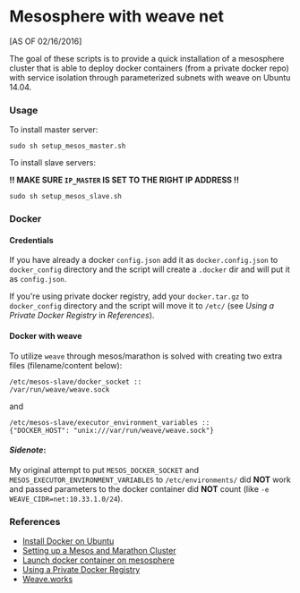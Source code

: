 # Mesosphere with weave net

[AS OF 02/16/2016]

The goal of these scripts is to provide a quick installation of a mesosphere cluster that is able to deploy docker containers (from a private docker repo) with service isolation through parameterized subnets with weave on Ubuntu 14.04.



### Usage

To install master server:

    sudo sh setup_mesos_master.sh
    
To install slave servers:

__!! MAKE SURE `IP_MASTER` IS SET TO THE RIGHT IP ADDRESS !!__

    sudo sh setup_mesos_slave.sh

### Docker

#### Credentials

If you have already a docker `config.json` add it as `docker.config.json` to `docker_config` directory and the script will create a `.docker` dir and will put it as `config.json`.

If you're using private docker registry, add your `docker.tar.gz` to `docker_config` directory and the script will move it to `/etc/` (see _Using a Private Docker Registry_ in _References_).


#### Docker with weave

To utilize `weave` through mesos/marathon is solved with creating two extra files (filename/content below):

    /etc/mesos-slave/docker_socket ::
    /var/run/weave/weave.sock

and

    /etc/mesos-slave/executor_environment_variables ::
    {"DOCKER_HOST": "unix:///var/run/weave/weave.sock"}

#### _Sidenote_:

My original attempt to put `MESOS_DOCKER_SOCKET` and `MESOS_EXECUTOR_ENVIRONMENT_VARIABLES` to `/etc/environments/` did __NOT__ work and passed parameters to the docker container did __NOT__ count (like `-e WEAVE_CIDR=net:10.33.1.0/24`).


### References

  - [Install Docker on Ubuntu](https://docs.docker.com/engine/installation/linux/ubuntulinux/)
  - [Setting up a Mesos and Marathon Cluster](https://open.mesosphere.com/getting-started/install/)
  - [Launch docker container on mesosphere](https://github.com/mesosphere/open-docs/blob/master/tutorials/launch-docker-container-on-mesosphere.md)
  - [Using a Private Docker Registry](https://mesosphere.github.io/marathon/docs/native-docker-private-registry.html)
  - [Weave.works](http://weave.works)